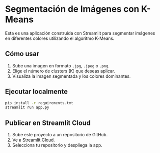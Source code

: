 # Segmentación de Imágenes con K-Means

Esta es una aplicación construida con Streamlit para segmentar imágenes en diferentes colores utilizando el algoritmo K-Means.

## Cómo usar

1. Sube una imagen en formato `.jpg`, `.jpeg` o `.png`.
2. Elige el número de clusters (K) que deseas aplicar.
3. Visualiza la imagen segmentada y los colores dominantes.

## Ejecutar localmente

```bash
pip install -r requirements.txt
streamlit run app.py
```

## Publicar en Streamlit Cloud

1. Sube este proyecto a un repositorio de GitHub.
2. Ve a [Streamlit Cloud](https://streamlit.io/cloud).
3. Selecciona tu repositorio y despliega la app.
